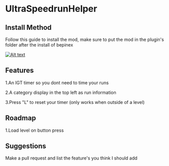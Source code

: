 # UltraSpeedrunHelper

<h2>Install Method</h2>

Follow this guide to install the mod, make sure to put the mod in the plugin's folder after the install of bepinex

[![Alt text](https://img.youtube.com/vi/meNiXcbPh_s/0.jpg)](https://www.youtube.com/watch?v=meNiXcbPh_s)


<h2>Features</h2>

1.An IGT timer so you dont need to time your runs

2.A category display in the top left as run information

3.Press "L" to reset your timer (only works when outside of a level)


<h2>Roadmap</h2>

1.Load level on button press

<h2>Suggestions</h2>

Make a pull request and list the feature's you think I should add
